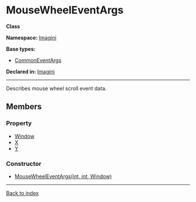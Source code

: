 # MouseWheelEventArgs

**Class**

**Namespace:** [Imagini](Imagini.md)

**Base types:**

* [CommonEventArgs](Imagini.CommonEventArgs.md)


**Declared in:** [Imagini](Imagini.md)

------



Describes mouse wheel scroll event data.


## Members

### Property
* [Window](Imagini.WindowStateChangeEventArgs.Window.md)
* [X](Imagini.WindowStateChangeEventArgs.X.md)
* [Y](Imagini.WindowStateChangeEventArgs.Y.md)

### Constructor
* [MouseWheelEventArgs(int, int, Window)](Imagini.MouseWheelEventArgs.MouseWheelEventArgs(int,int,Window).md)

------

[Back to index](index.md)